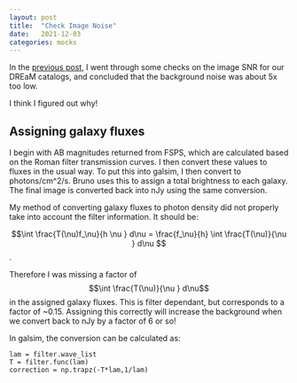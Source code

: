 ```yaml
---
layout: post
title:  "Check Image Noise"
date:   2021-12-03
categories: mocks
---
```


In the <a href="https://ndrakos.github.io/blog/mocks/CheckImageNoise/">previous post</a>, I went through some checks on the image SNR for our DREaM catalogs, and concluded that the background noise was about 5x too low.

I think I figured out why!

## Assigning galaxy fluxes

I begin with AB magnitudes returned from FSPS, which are calculated based on the Roman filter transmission curves. I then convert these values to fluxes in the usual way. To put this into galsim, I then convert to photons/cm^2/s. Bruno uses this to assign a total brightness to each galaxy. The final image is converted back into nJy using the same conversion.

My method of converting galaxy fluxes to photon density did not properly take into account the filter information. It should be:

$$\int \frac{T(\nu)f_\nu}{h \nu } d\nu = \frac{f_\nu}{h} \int \frac{T(\nu)}{\nu } d\nu $$.

Therefore I was missing a factor of $$\int \frac{T(\nu)}{\nu } d\nu$$ in the assigned galaxy fluxes. This is filter dependant, but corresponds to a factor of ~0.15. Assigning this correctly will increase the background when we convert back to nJy by a factor of 6 or so!

In galsim, the conversion can be calculated as:

```
lam = filter.wave_list
T = filter.func(lam)
correction = np.trapz(-T*lam,1/lam)
```

<!---
This is not enough to account for the factor of 5 (it is a factor of about 1.3 in the H band), but it goes in the right direction.



## Zeropoints

The galsim code uses bandpass information in two places (1) when adding the PSF and (2) when calculating the sky level. I want to make sure that the sky level calculation is using the same zeropoint information as the galaxies (i.e. we agree when the flux is equivalent to one photon in the detector).


The zeropoints in galsim are treated as outlined <a href="
https://galsim-developers.github.io/GalSim/_build/html/_modules/galsim/roman/roman_bandpass.html">here</a>



The zeropoint in GalSim is defined such that the flux is 1 photon/cm^2/sec through the bandpass. This differs from an instrumental bandpass, which is typically defined such that the flux is 1 photon/sec for that instrument. The difference between the two can be calculated as follows:

# Shift zeropoint based on effective collecting area in cm^2.
area_eff = galsim.roman.collecting_area
delta_zp = 2.5 * np.log10(area_eff)





## SNR calculation

In the previous post I did a simple SNR calculation... double check 0.2 arcsec^2 is the right size

Slightly more careful method... take 10 aperatures placed by eye in background... find the average and std in each... From this calculate the average and std among the apertures (does this std agree with the Nsqrt(sigma)??)

Comparing this in all the filters to see if they all seem off by a factor of 5.




## Test a single galaxy

generate a galaxy with a given flux... run through... check it is the right total flux (after subtracting background)


## Other sources of error


are the other sources of error subdominant???
--->
